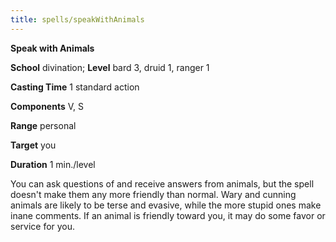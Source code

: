 ```yaml
---
title: spells/speakWithAnimals
---
```

 **Speak with Animals**

**School** divination; **Level** bard 3, druid 1, ranger 1

**Casting Time** 1 standard action

**Components** V, S

**Range** personal

**Target** you

**Duration** 1 min./level

You can ask questions of and receive answers from animals, but the spell doesn't make them any more friendly than normal. Wary and cunning animals are likely to be terse and evasive, while the more stupid ones make inane comments. If an animal is friendly toward you, it may do some favor or service for you.

